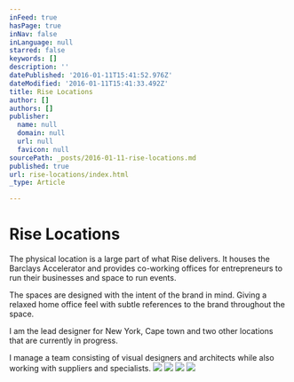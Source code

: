 ```yaml
---
inFeed: true
hasPage: true
inNav: false
inLanguage: null
starred: false
keywords: []
description: ''
datePublished: '2016-01-11T15:41:52.976Z'
dateModified: '2016-01-11T15:41:33.492Z'
title: Rise Locations
author: []
authors: []
publisher:
  name: null
  domain: null
  url: null
  favicon: null
sourcePath: _posts/2016-01-11-rise-locations.md
published: true
url: rise-locations/index.html
_type: Article

---
```

# Rise Locations

The physical location is a large part of what Rise delivers. It houses the Barclays Accelerator and provides co-working offices for entrepreneurs to run their businesses and space to run events.

The spaces are designed with the intent of the brand in mind. Giving a relaxed home office feel with subtle references to the brand throughout the space.

I am the lead designer for New York, Cape town and two other locations that are currently in progress.

I manage a team consisting of visual designers and architects while also working with suppliers and specialists.
![](https://the-grid-user-content.s3-us-west-2.amazonaws.com/a748c6ab-f3df-4976-95b5-014223922bef.jpg)
![](https://the-grid-user-content.s3-us-west-2.amazonaws.com/f64c5692-1cee-4081-b9a5-4733b51be0dd.jpg)
![](https://the-grid-user-content.s3-us-west-2.amazonaws.com/672291d5-85b1-40c5-b288-e4a803d4fccf.jpg)
![](https://the-grid-user-content.s3-us-west-2.amazonaws.com/1ee11bec-f111-4c7f-b7b1-69376af952f2.jpg)